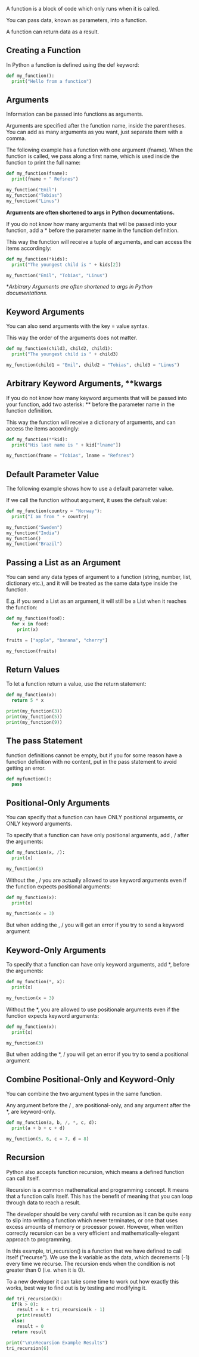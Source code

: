 A function is a block of code which only runs when it is called.

You can pass data, known as parameters, into a function.

A function can return data as a result.

## Creating a Function

In Python a function is defined using the def keyword:

```python
def my_function():
  print("Hello from a function")
```

## Arguments
Information can be passed into functions as arguments.

Arguments are specified after the function name, inside the parentheses. You can add as many arguments as you want, just separate them with a comma.

The following example has a function with one argument (fname). When the function is called, we pass along a first name, which is used inside the function to print the full name:

```python
def my_function(fname):
  print(fname + " Refsnes")

my_function("Emil")
my_function("Tobias")
my_function("Linus")
```

**Arguments are often shortened to args in Python documentations.**

If you do not know how many arguments that will be passed into your function, add a * before the parameter name in the function definition.

This way the function will receive a tuple of arguments, and can access the items accordingly:

```python
def my_function(*kids):
  print("The youngest child is " + kids[2])

my_function("Emil", "Tobias", "Linus")
```

**Arbitrary Arguments are often shortened to *args in Python documentations.**

## Keyword Arguments
You can also send arguments with the key = value syntax.

This way the order of the arguments does not matter.

```python
def my_function(child3, child2, child1):
  print("The youngest child is " + child3)

my_function(child1 = "Emil", child2 = "Tobias", child3 = "Linus")
```

## Arbitrary Keyword Arguments, **kwargs
If you do not know how many keyword arguments that will be passed into your function, add two asterisk: ** before the parameter name in the function definition.

This way the function will receive a dictionary of arguments, and can access the items accordingly:

```python
def my_function(**kid):
  print("His last name is " + kid["lname"])

my_function(fname = "Tobias", lname = "Refsnes")
```

## Default Parameter Value
The following example shows how to use a default parameter value.

If we call the function without argument, it uses the default value:

```python
def my_function(country = "Norway"):
  print("I am from " + country)

my_function("Sweden")
my_function("India")
my_function()
my_function("Brazil")
```

## Passing a List as an Argument
You can send any data types of argument to a function (string, number, list, dictionary etc.), and it will be treated as the same data type inside the function.

E.g. if you send a List as an argument, it will still be a List when it reaches the function:

```python
def my_function(food):
  for x in food:
    print(x)

fruits = ["apple", "banana", "cherry"]

my_function(fruits)
```

## Return Values
To let a function return a value, use the return statement:

```python
def my_function(x):
  return 5 * x

print(my_function(3))
print(my_function(5))
print(my_function(9))
```

## The pass Statement
function definitions cannot be empty, but if you for some reason have a function definition with no content, put in the pass statement to avoid getting an error.

```python
def myfunction():
  pass
```

## Positional-Only Arguments
You can specify that a function can have ONLY positional arguments, or ONLY keyword arguments.

To specify that a function can have only positional arguments, add , / after the arguments:

```python
def my_function(x, /):
  print(x)

my_function(3)
```

Without the , / you are actually allowed to use keyword arguments even if the function expects positional arguments:

```python
def my_function(x):
  print(x)

my_function(x = 3)
```

But when adding the , / you will get an error if you try to send a keyword argument

## Keyword-Only Arguments
To specify that a function can have only keyword arguments, add *, before the arguments:

```python
def my_function(*, x):
  print(x)

my_function(x = 3)
```

Without the *, you are allowed to use positionale arguments even if the function expects keyword arguments:

```python
def my_function(x):
  print(x)

my_function(3)
```

But when adding the *, / you will get an error if you try to send a positional argument

## Combine Positional-Only and Keyword-Only

You can combine the two argument types in the same function.

Any argument before the / , are positional-only, and any argument after the *, are keyword-only.

```python
def my_function(a, b, /, *, c, d):
  print(a + b + c + d)

my_function(5, 6, c = 7, d = 8)
```

## Recursion
Python also accepts function recursion, which means a defined function can call itself.

Recursion is a common mathematical and programming concept. It means that a function calls itself. This has the benefit of meaning that you can loop through data to reach a result.

The developer should be very careful with recursion as it can be quite easy to slip into writing a function which never terminates, or one that uses excess amounts of memory or processor power. However, when written correctly recursion can be a very efficient and mathematically-elegant approach to programming.

In this example, tri_recursion() is a function that we have defined to call itself ("recurse"). We use the k variable as the data, which decrements (-1) every time we recurse. The recursion ends when the condition is not greater than 0 (i.e. when it is 0).

To a new developer it can take some time to work out how exactly this works, best way to find out is by testing and modifying it.

```python
def tri_recursion(k):
  if(k > 0):
    result = k + tri_recursion(k - 1)
    print(result)
  else:
    result = 0
  return result

print("\n\nRecursion Example Results")
tri_recursion(6)
```
